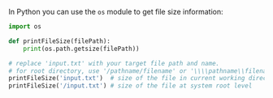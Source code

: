 In Python you can use the `os` module to get file size information:

```python
import os

def printFileSize(filePath):
    print(os.path.getsize(filePath))

# replace 'input.txt' with your target file path and name. 
# for root directory, use '/pathname/filename' or '\\\\pathname\\filename' on Windows
printFileSize('input.txt')  # size of the file in current working directory
printFileSize('/input.txt') # size of the file at system root level
```
